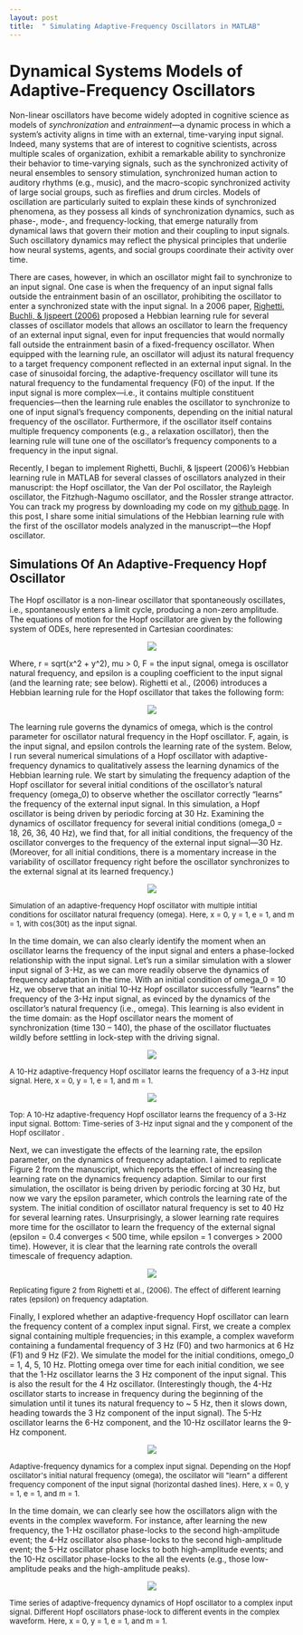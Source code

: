 ```yaml
---
layout: post
title:  " Simulating Adaptive-Frequency Oscillators in MATLAB"
---
```


# Dynamical Systems Models of Adaptive-Frequency Oscillators

Non-linear oscillators have become widely adopted in cognitive science as models of *synchronization* and *entrainment*—a dynamic process in which a system’s activity aligns in time with an external, time-varying input signal. Indeed, many systems that are of interest to cognitive scientists, across multiple scales of organization, exhibit a remarkable ability to synchronize their behavior to time-varying signals, such as the synchronized activity of neural ensembles to sensory stimulation, synchronized human action to auditory rhythms (e.g., music), and the macro-scopic synchronized activity of large social groups, such as fireflies and drum circles. Models of oscillation are particularly suited to explain these kinds of synchronized phenomena, as they possess all kinds of synchronization dynamics, such as phase-, mode-, and frequency-locking, that emerge naturally from dynamical laws that govern their motion and their coupling to input signals. Such oscillatory dynamics may reflect the physical principles that underlie how neural systems, agents, and social groups coordinate their activity over time.

There are cases, however, in which an oscillator might fail to synchronize to an input signal. One case is when the frequency of an input signal falls outside the entrainment basin of an oscillator, prohibiting the oscillator to enter a synchronized state with the input signal. In a 2006 paper, [Righetti, Buchli, & Ijspeert (2006)](https://doi.org/10.1016/j.physd.2006.02.009) proposed a Hebbian learning rule for several classes of oscillator models that allows an oscillator to learn the frequency of an external input signal, even for input frequencies that would normally fall outside the entrainment basin of a fixed-frequency oscillator. When equipped with the learning rule, an oscillator will adjust its natural frequency to a target frequency component reflected in an external input signal. In the case of sinusoidal forcing, the adaptive-frequency oscillator will tune its natural frequency to the fundamental frequency (F0) of the input. If the input signal is more complex—i.e., it contains multiple constituent frequencies—then the learning rule enables the oscillator to synchronize to one of input signal’s frequency components, depending on the initial natural frequency of the oscillator. Furthermore, if the oscillator itself contains multiple frequency components (e.g., a relaxation oscillator), then the learning rule will tune one of the oscillator’s frequency components to a frequency in the input signal.

Recently, I began to implement Righetti, Buchli, & Ijspeert (2006)’s Hebbian learning rule in MATLAB for several classes of oscillators analyzed in their manuscript: the Hopf oscillator, the Van der Pol oscillator, the Rayleigh oscillator, the Fitzhugh-Nagumo oscillator, and the Rossler strange attractor. You can track my progress by downloading my code on my [github page](https://github.com/ptichko/Adaptive-Frequency-Oscillators). In this post, I share some initial simulations of the Hebbian learning rule with the first of the oscillator models analyzed in the manuscript—the Hopf oscillator. 


## Simulations Of An Adaptive-Frequency Hopf Oscillator

The Hopf oscillator is a non-linear oscillator that spontaneously oscillates, i.e., spontaneously enters a limit cycle, producing a non-zero amplitude. The equations of motion for the Hopf oscillator are given by the following system of ODEs, here represented in Cartesian coordinates:

<p align="center">
<img src="https://render.githubusercontent.com/render/math?math=\begin{array}{l}
\dot{x}=\left(\mu-r^{2}\right) x-\omega y+\epsilon F \\
\dot{y}=\left(\mu-r^{2}\right) y+\omega x
\end{array}">
</p>

Where, r = sqrt(x^2 + y^2), mu > 0, F = the input signal, omega is oscillator natural frequency, and epsilon is a coupling coefficient to the input signal (and the learning rate; see below). Righetti et al., (2006) introduces a Hebbian learning rule for the Hopf oscillator that takes the following form:

<p align="center">
<img src="https://render.githubusercontent.com/render/math?math=\dot{\omega}=-\epsilon F \frac{y}{\sqrt{x^{2}+y^{2}}}">
</p>

The learning rule governs the dynamics of omega, which is the control parameter for oscillator natural frequency in the Hopf oscillator. F, again, is the input signal, and epsilon controls the learning rate of the system. Below, I run several numerical simulations of a Hopf oscillator with adaptive-frequency dynamics to qualitatively assess the learning dynamics of the Hebbian learning rule. We start by simulating the frequency adaption of the Hopf oscillator for several initial conditions of the oscillator’s natural frequency (omega_0) to observe whether the oscillator correctly “learns” the frequency of the external input signal. In this simulation, a Hopf oscillator is being driven by periodic forcing at 30 Hz. Examining the dynamics of oscillator frequency for several initial conditions (omega_0 = 18, 26, 36, 40 Hz), we find that, for all initial conditions, the frequency of the oscillator converges to the frequency of the external input signal—30 Hz. (Moreover, for all initial conditions, there is a momentary increase in the variability of oscillator frequency right before the oscillator synchronizes to the external signal at its learned frequency.)

<p align="center">
  <img src="/img/Hopf_MultipleW0s.png"/>
  <figcaption>
                <font size="2">Simulation of an adaptive-frequency Hopf oscillator with multiple intitial conditions for oscillator natural frequency (omega).
				Here, x = 0, y = 1, e = 1, and m = 1, with cos(30t) as the input signal. </font>
</figcaption>
</p>

In the time domain, we can also clearly identify the moment when an oscillator learns the frequency of the input signal and enters a phase-locked relationship with the input signal. Let’s run a similar simulation with a slower input signal of 3-Hz, as we can more readily observe the dynamics of frequency adaptation in the time. With an initial condition of omega_0 = 10 Hz, we observe that an initial 10-Hz Hopf oscillator successfully “learns” the frequency of the 3-Hz input signal, as evinced by the dynamics of the oscillator’s natural frequency (i.e., omega). This learning is also evident in the time domain: as the Hopf oscillator nears the moment of synchronization (time 130 – 140), the phase of the oscillator fluctuates wildly before settling in lock-step with the driving signal.

<p align="center">
  <img src="/img/Hopf_RhythmFreq1.png"/>
  <figcaption>
                <font size="2">A 10-Hz adaptive-frequency Hopf oscillator learns the frequency of a 3-Hz input signal.
				Here, x = 0, y = 1, e = 1, and m = 1. </font>
</figcaption>
</p>

<p align="center">
  <img src="/img/Hopf_RhythmFreq2.png"/>
    <figcaption>
                <font size="2">Top: A 10-Hz adaptive-frequency Hopf oscillator learns the frequency of a 3-Hz input signal.
				Bottom: Time-series of 3-Hz input signal and the y component of the Hopf oscillator . </font>
</figcaption>
</p>

Next, we can investigate the effects of the learning rate, the epsilon parameter, on the dynamics of frequency adaptation. I aimed to replicate Figure 2 from the manuscript, which reports the effect of increasing the learning rate on the dynamics frequency adaption. Similar to our first simulation, the oscillator is being driven by periodic forcing at 30 Hz, but now we vary the epsilon parameter, which controls the learning rate of the system. The initial condition of oscillator natural frequency is set to 40 Hz for several learning rates. Unsurprisingly, a slower learning rate requires more time for the oscillator to learn the frequency of the external signal (epsilon = 0.4 converges < 500 time, while epsilon = 1 converges > 2000 time). However, it is clear that the learning rate controls the overall timescale of frequency adaption.

<p align="center">
  <img src="/img/Righetti_Fig2.png"/>
   <figcaption>
                <font size="2"> Replicating figure 2 from Righetti et al., (2006). The effect of different learning rates (epsilon) on frequency adaptation. </font>
</figcaption>
</p>

Finally, I explored whether an adaptive-frequency Hopf oscillator can learn the frequency content of a complex input signal. First, we create a complex signal containing multiple frequencies; in this example, a complex waveform containing a fundamental frequency of 3 Hz (F0) and two harmonics at 6 Hz (F1) and 9 Hz (F2). We simulate the model for the initial conditions, omego_0 = 1, 4, 5, 10 Hz. Plotting omega over time for each initial condition, we see that the 1-Hz oscillator learns the 3 Hz component of the input signal. This is also the result for the 4 Hz oscillator. (Interestingly though, the 4-Hz oscillator starts to increase in frequency during the beginning of the simulation until it tunes its natural frequency to  ~ 5 Hz, then it slows down, heading towards the 3 Hz component of the input signal). The 5-Hz oscillator learns the 6-Hz component, and the 10-Hz oscillator learns the 9-Hz component. 

<p align="center">
  <img src="/img/Hopf_MultiFreq.png"/>
   <figcaption>
                <font size="2"> Adaptive-frequency dynamics for a complex input signal. Depending on the Hopf oscillator's initial natural frequency (omega), the oscillator will "learn" a different frequency component of the input signal (horizontal dashed lines).
				Here, x = 0, y = 1, e = 1, and m = 1. </font>
</figcaption>
</p>

In the time domain, we can clearly see how the oscillators align with the events in the complex waveform. For instance, after learning the new frequency, the 1-Hz oscillator phase-locks to the second high-amplitude event; the 4-Hz oscillator also phase-locks to the second high-amplitude event; the 5-Hz oscillator phase locks to both high-amplitude events; and the 10-Hz oscillator phase-locks to the all the events (e.g., those low-amplitude peaks and the high-amplitude peaks).

<p align="center">
  <img src="/img/Hopf_MultiFreqTimeDomain.png"/>
     <figcaption>
                <font size="2"> Time series of adaptive-frequency dynamics of Hopf oscillator to a complex input signal. Different Hopf oscillators phase-lock to different events in the complex waveform.
				Here, x = 0, y = 1, e = 1, and m = 1. </font>
</figcaption>
</p>


